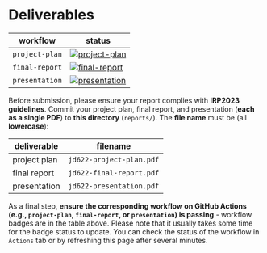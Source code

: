 # Deliverables

| workflow | status |
| - | - |
| `project-plan` | [![project-plan](https://github.com/ese-msc-2022/irp-jd622/actions/workflows/project-plan.yml/badge.svg)](https://github.com/ese-msc-2022/irp-jd622/actions/workflows/project-plan.yml) |
| `final-report` | [![final-report](https://github.com/ese-msc-2022/irp-jd622/actions/workflows/final-report.yml/badge.svg)](https://github.com/ese-msc-2022/irp-jd622/actions/workflows/final-report.yml) |
| `presentation` | [![presentation](https://github.com/ese-msc-2022/irp-jd622/actions/workflows/presentation.yml/badge.svg)](https://github.com/ese-msc-2022/irp-jd622/actions/workflows/presentation.yml) |

Before submission, please ensure your report complies with **IRP2023 guidelines**. Commit your project plan, final report, and presentation (**each as a single PDF**) to **this directory** (`reports/`). The **file name** must be (all **lowercase**):

| deliverable | filename |
| - | - |
| project plan | `jd622-project-plan.pdf` |
| final report | `jd622-final-report.pdf` |
| presentation | `jd622-presentation.pdf` |

As a final step, **ensure the corresponding workflow on GitHub Actions (e.g., `project-plan`, `final-report`, or `presentation`) is passing** - workflow badges are in the table above. Please note that it usually takes some time for the badge status to update. You can check the status of the workflow in `Actions` tab or by refreshing this page after several minutes.
